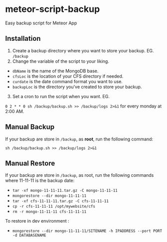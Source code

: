 # meteor-script-backup
Easy backup script for Meteor App

## Installation

1. Create a backup directory where you want to store your backup. EG. `/backup`
2. Change the variable of the script to your liking.
  - `dbName` is the name of the MongoDB base.
  - `cfsLoc` is the location of your CFS directory if needed.
  - `curdate` is the date command format you want to use.
  - `backupLoc` is the directory you've created to store your backup.
3. Set a cron to run the script when you want. EG.

`0 2 * * 0 sh /backup/backup.sh >> /backup/logs 2>&1` for every monday at 2:00 AM.

## Manual Backup

If your backup are store in `/backup`, as **root**, run the following command:

`sh /backup/backup.sh >> /backup/logs 2>&1`

## Manual Restore
If your backup are store in `/backup`, as root, run the following commands where 11-11-11 is the backup date:

- `tar -xf mongo-11-11-11.tar.gz -C mongo-11-11-11`
- `mongorestore --dir mongo-11-11-11`
- `tar -xf cfs-11-11-11.tar.gz -C cfs-11-11-11`
- `cp -r cfs-11-11-11 /opt/mywebsite/cfs`
- `rm -r mongo-11-11-11 cfs-11-11-11`

To restore in dev environment :
- `mongorestore --dir mongo-11-11-11/SITENAME -h IPADDRESS --port PORT -d DATABASENAME`
